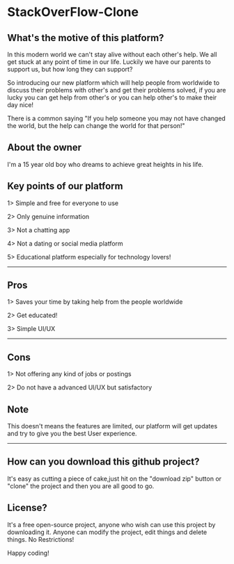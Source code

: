 # StackOverFlow-Clone

## What's the motive of this platform?

In this modern world we can't stay alive without each other's help. 
We all get stuck at any point of time in our life. Luckily we have our parents to support us,
but how long they can support?

So introducing our new platform which will help people from worldwide to discuss their problems with other's and get their problems solved, if you are lucky you can get help from other's or you can help other's to make their day nice!

There is a common saying "If you help someone you may not have changed the world, but the help
can change the world for that person!"

## About the owner

I'm a 15 year old boy who dreams to achieve great heights in his life.


## Key points of our platform

1> Simple and free for everyone to use

2> Only genuine information

3> Not a chatting app

4> Not a dating or social media platform

5> Educational platform especially for technology lovers!

---------------------------------------------------------------------------------------------------------------------------------------------------------------------------------

## Pros

1> Saves your time by taking help from the people worldwide

2> Get educated!

3> Simple UI/UX

---------------------------------------------------------------------------------------------------------------------------------------------------------------------------------

## Cons

1> Not offering any kind of jobs or postings

2> Do not have a advanced UI/UX but satisfactory

## Note

  This doesn't means the features are limited, our platform will get updates and try to give you the best User experience.

---------------------------------------------------------------------------------------------------------------------------------------------------------------------------------

## How can you download this github project?

It's easy as cutting a piece of cake,just hit on the "download zip" button or "clone" the project and then you are all good to go.

## License?

It's a free open-source project, anyone who wish can use this project by downloading it. Anyone can modify the project, edit things and delete things. No Restrictions!
   
Happy coding!
